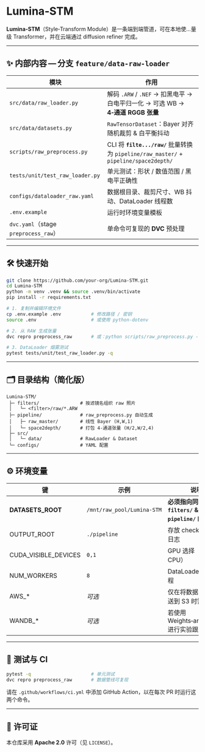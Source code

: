 # Lumina‑STM

**Lumina‑STM**（Style‑Transform Module）是一条端到端管道，可在本地使...量级 Transformer，并在云端通过 diffusion refiner 完成。

---

## ✨ 内部内容 — 分支 `feature/data‑raw‑loader`

| 模块 | 作用 |
|--------|---------|
| `src/data/raw_loader.py` | 解码 `.ARW` / `.NEF` → 扣黑电平 → 白电平归一化 → 可选 WB → **4‑通道 RGGB 张量** |
| `src/data/datasets.py` | `RawTensorDataset`：Bayer 对齐随机裁剪 & 白平衡抖动 |
| `scripts/raw_preprocess.py` | CLI 将 **`filte.../raw/`** 批量转换为 `pipeline/raw_master/` + `pipeline/space2depth/` |
| `tests/unit/test_raw_loader.py` | 单元测试：形状 / 数值范围 / 黑电平正确性 |
| `configs/dataloader_raw.yaml` | 数据根目录、裁剪尺寸、WB 抖动、DataLoader 线程数 |
| `.env.example` | 运行时环境变量模板 |
| `dvc.yaml`（stage `preprocess_raw`） | 单命令可复现的 **DVC** 预处理 |

---

## 🛠 快速开始

```bash
git clone https://github.com/your‑org/Lumina‑STM.git
cd Lumina‑STM
python -m venv .venv && source .venv/bin/activate
pip install -r requirements.txt

# 1. 复制并编辑环境文件
cp .env.example .env           # 修改路径 / 密钥
source .env                    # 或使用 python‑dotenv

# 2. 从 RAW 生成张量
dvc repro preprocess_raw       # 或：python scripts/raw_preprocess.py --cfg configs/dataloader_raw.yaml

# 3. DataLoader 烟雾测试
pytest tests/unit/test_raw_loader.py -q
```

---

## 🗂 目录结构（简化版）

```
Lumina‑STM/
 ├─ filters/               # 按滤镜名组织 raw 照片
 │   └─ <filter>/raw/*.ARW
 ├─ pipeline/              # raw_preprocess.py 自动生成
 │   ├─ raw_master/        # 线性 Bayer (H,W,1)
 │   └─ space2depth/       # 打包 4‑通道张量 (H/2,W/2,4)
 ├─ src/
 │   └─ data/              # RawLoader & Dataset
 └─ configs/               # YAML 配置
```

---

## ⚙️ 环境变量

| 键 | 示例 | 说明 |
|-----|---------|-------|
| **DATASETS_ROOT** | `/mnt/raw_pool/Lumina‑STM` | **必须指向同时含有 `filters/` & `pipeline/` 的目录** |
| OUTPUT_ROOT | `./pipeline` | 存放 checkpoint / 日志 |
| CUDA_VISIBLE_DEVICES | `0,1` | GPU 选择（空 = CPU） |
| NUM_WORKERS | `8` | DataLoader 工作进程 |
| AWS_* | *可选* | 仅在将数据 / 权重推送到 S3 时需要 |
| WANDB_* | *可选* | 若使用 Weights‑and‑Biases 进行实验跟踪 |

---

## 🧪 测试与 CI

```bash
pytest -q                      # 单元测试
dvc repro preprocess_raw       # 数据管线可复现
```

请在 `.github/workflows/ci.yml` 中添加 GitHub Action，以在每次 PR 时运行这两个命令。

---

## 📜 许可证

本仓库采用 **Apache 2.0** 许可（见 `LICENSE`）。